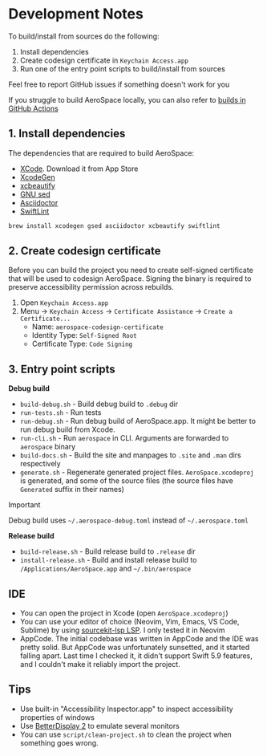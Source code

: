 # Development Notes

To build/install from sources do the following:
1. Install dependencies
2. Create codesign certificate in `Keychain Access.app`
3. Run one of the entry point scripts to build/install from sources

Feel free to report GitHub issues if something doesn't work for you

If you struggle to build AeroSpace locally, you can also refer to [builds in GitHub Actions](https://github.com/nikitabobko/AeroSpace/actions?query=branch%3Amain)

## 1. Install dependencies

The dependencies that are required to build AeroSpace:
- [XCode](https://developer.apple.com/xcode/). Download it from App Store
- [XcodeGen](https://github.com/yonaskolb/XcodeGen)
- [xcbeautify](https://github.com/cpisciotta/xcbeautify)
- [GNU sed](https://www.gnu.org/software/sed/)
- [Asciidoctor](https://asciidoctor.org/)
- [SwiftLint](https://github.com/realm/SwiftLint)

```bash
brew install xcodegen gsed asciidoctor xcbeautify swiftlint
```

## 2. Create codesign certificate

Before you can build the project you need to create self-signed certificate that will be used to codesign AeroSpace.
Signing the binary is required to preserve accessibility permission across rebuilds.

1. Open `Keychain Access.app`
2. Menu -> `Keychain Access` -> `Certificate Assistance` -> `Create a Certificate...`
   - Name: `aerospace-codesign-certificate`
   - Identity Type: `Self-Signed Root`
   - Certificate Type: `Code Signing`

## 3. Entry point scripts

**Debug build**
- `build-debug.sh` - Build debug build to `.debug` dir
- `run-tests.sh` - Run tests
- `run-debug.sh` - Run debug build of AeroSpace.app. It might be better to run debug build from Xcode.
- `run-cli.sh` - Run `aerospace` in CLI. Arguments are forwarded to `aerospace` binary
- `build-docs.sh` - Build the site and manpages to `.site` and `.man` dirs respectively
- `generate.sh` - Regenerate generated project files. `AeroSpace.xcodeproj` is generated, and some of the source files
  (the source files have `Generated` suffix in their names)

> [!IMPORTANT]
> Debug build uses `~/.aerospace-debug.toml` instead of `~/.aerospace.toml`

**Release build**
- `build-release.sh` - Build release build to `.release` dir
- `install-release.sh` - Build and install release build to `/Applications/AeroSpace.app` and `~/.bin/aerospace`

## IDE

- You can open the project in Xcode (open `AeroSpace.xcodeproj`)
- You can use your editor of choice (Neovim, Vim, Emacs, VS Code, Sublime) by using [sourcekit-lsp LSP](https://github.com/apple/sourcekit-lsp).
  I only tested it in Neovim
- AppCode. The initial codebase was written in AppCode and the IDE was pretty solid.
  But AppCode was unfortunately sunsetted, and it started falling apart.
  Last time I checked it, it didn't support Swift 5.9 features, and I couldn't make it reliably import the project.

## Tips

- Use built-in "Accessibility Inspector.app" to inspect accessibility properties of windows
- Use [BetterDisplay 2](https://github.com/waydabber/BetterDisplay) to emulate several monitors
- You can use `script/clean-project.sh` to clean the project when something goes wrong.

